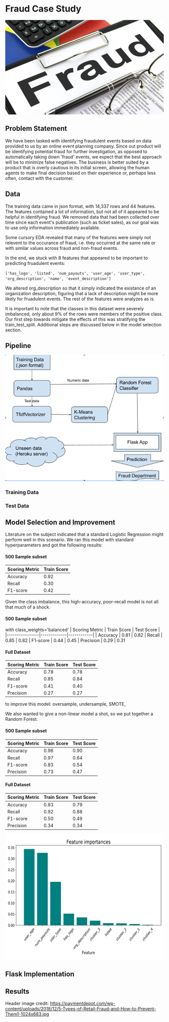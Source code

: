 # Fraud Case Study

<p align="center">
       <img src="images/header.jpg" width="800" height="300" />

## Problem Statement

We have been tasked with identifying fraudulent events based on data provided to us by an online event planning company.  Since out product will be identifying potential fraud for further investigation, as opposed to automatically taking down 'fraud' events, we expect that the best approach will be to minimize false negatives.  The business is better suited by a product that is overly cautious in its initial screen, allowing the human agents to make final decision based on their experience or, perhaps less often, contact with the customer.

## Data

The training data came in json format, with 14,337 rows and 44 features.  The features contained a lot of information, but not all of it appeared to be helpful in identifying fraud.  We removed data that had been collected over time since each event's publication (such as ticket sales), as our goal was to use only information immediately available.

Some cursory EDA revealed that many of the features were simply not relevent to the occurance of fraud, i.e. they occurred at the same rate or with similar values across fraud and non-fraud events.

In the end, we stuck with 8 features that appeared to be important to predicting fruadulent events:

`['has_logo', 'listed', 'num_payouts', 'user_age', 'user_type', 'org_description', 'name', 'event_description']`
 
We altered org_description so that it simply indicated the existance of an organization description, figuring that a lack of description might be more likely for fruadulent events.  The rest of the features were analyzes as is.

It is important to note that the classes in this dataset were severely imbalanced, only about 9% of the rows were members of the positive class. Our first step towards mitigate the effects of this was stratifying the train_test_split.  Additional steps are discussed below in the model selection section.


## Pipeline

<p align="center">
       <img src="images/pipeline.png" width="600" height="400" />

### Training Data

### Test Data

## Model Selection and Improvement

Literature on the subject indicated that a standard Logistic Regression might perform well in this scenario.  We ran this model with standard hyperparameters and got the following results:
#### 500 Sample subset

| Scoring Metric | Train Score |
|----------------|-------------|
| Accuracy       | 0.92        |
| Recall         | 0.30        |
| F1-score       | 0.42        |

Given the class imbalance, this high-accuracy, poor-recall model is not all that much of a shock.


#### 500 Sample subset
with class_weights='balanced'
| Scoring Metric | Train Score | Test Score |
|----------------|-------------|------------|
| Accuracy       | 0.81        | 0.82
| Recall         | 0.85        | 0.82
| F1-score       | 0.44        | 0.45
| Precision      | 0.29        | 0.31


#### Full Dataset
| Scoring Metric | Train Score | Test Score |
|----------------|-------------|------------|
| Accuracy       | 0.78        | 0.78       |
| Recall         | 0.85        | 0.84       |
| F1-score       | 0.41        | 0.40       |
| Precision      | 0.27        | 0.27       |

to improve this model: oversample, undersample, SMOTE, 


We also wanted to give a non-linear model a shot, so we put together a Random Forest.  

#### 500 Sample subset
| Scoring Metric | Train Score | Test Score |
|----------------|-------------|------------|
| Accuracy       | 0.96        | 0.90       |
| Recall         | 0.97        | 0.64       |
| F1-score       | 0.83        | 0.54       |
| Precision      | 0.73        | 0.47       |


#### Full Dataset
| Scoring Metric | Train Score | Test Score |
|----------------|-------------|------------|
| Accuracy       | 0.83        | 0.79       |
| Recall         | 0.92        | 0.88       |
| F1-score       | 0.50        | 0.49       |
| Precision      | 0.34        | 0.34       |


<p align="center">
       <img src="images/feat_importances.png" width="700" height="400" />

## Flask Implementation

## Results



Header image credit: https://paymentdepot.com/wp-content/uploads/2018/12/5-Types-of-Retail-Fraud-and-How-to-Prevent-Them1-1024x683.jpg